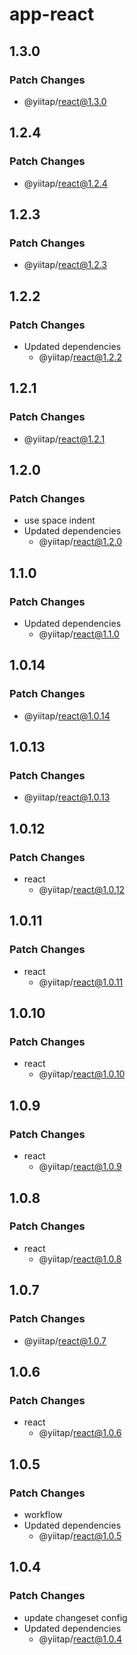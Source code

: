 # app-react

## 1.3.0

### Patch Changes

- @yiitap/react@1.3.0

## 1.2.4

### Patch Changes

- @yiitap/react@1.2.4

## 1.2.3

### Patch Changes

- @yiitap/react@1.2.3

## 1.2.2

### Patch Changes

- Updated dependencies
  - @yiitap/react@1.2.2

## 1.2.1

### Patch Changes

- @yiitap/react@1.2.1

## 1.2.0

### Patch Changes

- use space indent
- Updated dependencies
  - @yiitap/react@1.2.0

## 1.1.0

### Patch Changes

- Updated dependencies
  - @yiitap/react@1.1.0

## 1.0.14

### Patch Changes

- @yiitap/react@1.0.14

## 1.0.13

### Patch Changes

- @yiitap/react@1.0.13

## 1.0.12

### Patch Changes

- react
  - @yiitap/react@1.0.12

## 1.0.11

### Patch Changes

- react
  - @yiitap/react@1.0.11

## 1.0.10

### Patch Changes

- react
  - @yiitap/react@1.0.10

## 1.0.9

### Patch Changes

- react
  - @yiitap/react@1.0.9

## 1.0.8

### Patch Changes

- react
  - @yiitap/react@1.0.8

## 1.0.7

### Patch Changes

- @yiitap/react@1.0.7

## 1.0.6

### Patch Changes

- react
  - @yiitap/react@1.0.6

## 1.0.5

### Patch Changes

- workflow
- Updated dependencies
  - @yiitap/react@1.0.5

## 1.0.4

### Patch Changes

- update changeset config
- Updated dependencies
  - @yiitap/react@1.0.4
